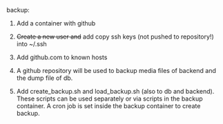 backup:

1. Add a container with github

2.  ~~Create a new user and~~ add copy ssh keys (not pushed to repository!) into ~/.ssh

3. Add github.com to known hosts

4. A github repository will be used to backup media files of backend and the dump file of db. 
5. Add create_backup.sh and load_backup.sh (also to db and backend). These scripts can be used separately or via scripts in the backup container. A cron job is set inside the backup container to create backup.